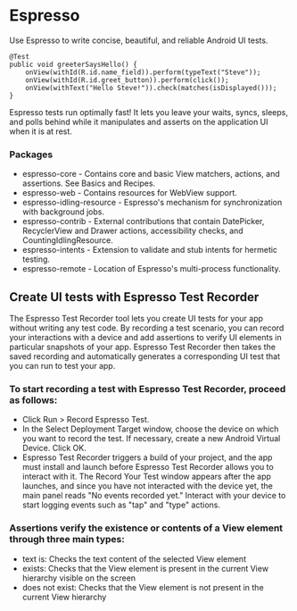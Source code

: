# Espresso

Use Espresso to write concise, beautiful, and reliable Android UI tests.

```
@Test
public void greeterSaysHello() {
    onView(withId(R.id.name_field)).perform(typeText("Steve"));
    onView(withId(R.id.greet_button)).perform(click());
    onView(withText("Hello Steve!")).check(matches(isDisplayed()));
}
```

Espresso tests run optimally fast! It lets you leave your waits, syncs, sleeps, and polls behind while it manipulates and asserts on the application UI when it is at rest.

### Packages
- espresso-core - Contains core and basic View matchers, actions, and assertions. See Basics and Recipes.
- espresso-web - Contains resources for WebView support.
- espresso-idling-resource - Espresso's mechanism for synchronization with background jobs.
- espresso-contrib - External contributions that contain DatePicker, RecyclerView and Drawer actions, accessibility checks, and CountingIdlingResource.
- espresso-intents - Extension to validate and stub intents for hermetic testing.
- espresso-remote - Location of Espresso's multi-process functionality.

## Create UI tests with Espresso Test Recorder

The Espresso Test Recorder tool lets you create UI tests for your app without writing any test code. By recording a test scenario, you can record your interactions with a device and add assertions to verify UI elements in particular snapshots of your app. Espresso Test Recorder then takes the saved recording and automatically generates a corresponding UI test that you can run to test your app.

### To start recording a test with Espresso Test Recorder, proceed as follows:

- Click Run > Record Espresso Test.
- In the Select Deployment Target window, choose the device on which you want to record the test. If necessary, create a new Android Virtual Device. Click OK.
- Espresso Test Recorder triggers a build of your project, and the app must install and launch before Espresso Test Recorder allows you to interact with it. The Record Your Test window appears after the app launches, and since you have not interacted with the device yet, the main panel reads "No events recorded yet." Interact with your device to start logging events such as "tap" and "type" actions.

### Assertions verify the existence or contents of a View element through three main types:

- text is: Checks the text content of the selected View element
- exists: Checks that the View element is present in the current View hierarchy visible on the screen
- does not exist: Checks that the View element is not present in the current View hierarchy



